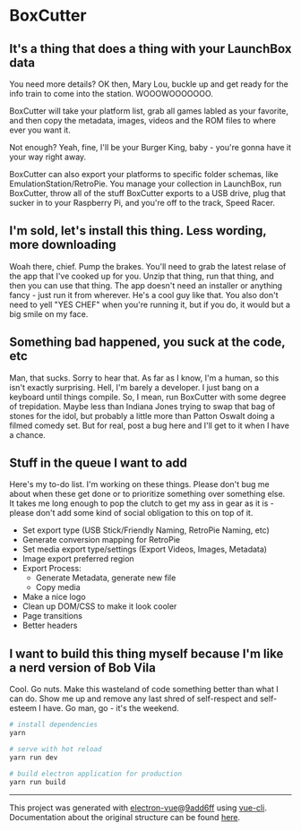 # BoxCutter

## It's a thing that does a thing with your LaunchBox data

You need more details? OK then, Mary Lou, buckle up and get ready for the info train to come into the station. WOOOWOOOOOOO.

BoxCutter will take your platform list, grab all games labled as your favorite, and then copy the metadata, images, videos and the ROM files to where ever you want it.

Not enough? Yeah, fine, I'll be your Burger King, baby - you're gonna have it your way right away.

BoxCutter can also export your platforms to specific folder schemas, like EmulationStation/RetroPie. You manage your collection in LaunchBox, run BoxCutter, throw all of the stuff BoxCutter exports to a USB drive, plug that sucker in to your Raspberry Pi, and you're off to the track, Speed Racer.

## I'm sold, let's install this thing. Less wording, more downloading

Woah there, chief. Pump the brakes. You'll need to grab the latest relase of the app that I've cooked up for you. Unzip that thing, run that thing, and then you can use that thing. The app doesn't need an installer or anything fancy - just run it from wherever. He's a cool guy like that. You also don't need to yell "YES CHEF" when you're running it, but if you do, it would but a big smile on my face.

## Something bad happened, you suck at the code, etc

Man, that sucks. Sorry to hear that. As far as I know, I'm a human, so this isn't exactly surprising. Hell, I'm barely a developer. I just bang on a keyboard until things compile. So, I mean, run BoxCutter with some degree of trepidation. Maybe less than Indiana Jones trying to swap that bag of stones for the idol, but probably a little more than Patton Oswalt doing a filmed comedy set. But for real, post a bug here and I'll get to it when I have a chance.

## Stuff in the queue I want to add

Here's my to-do list. I'm working on these things. Please don't bug me about when these get done or to prioritize something over something else. It takes me long enough to pop the clutch to get my ass in gear as it is - please don't add some kind of social obligation to this on top of it.

* Set export type (USB Stick/Friendly Naming, RetroPie Naming, etc)
* Generate conversion mapping for RetroPie
* Set media export type/settings (Export Videos, Images, Metadata)
* Image export preferred region
* Export Process:
  * Generate Metadata, generate new file
  * Copy media
* Make a nice logo
* Clean up DOM/CSS to make it look cooler
* Page transitions
* Better headers

## I want to build this thing myself because I'm like a nerd version of Bob Vila

Cool. Go nuts. Make this wasteland of code something better than what I can do. Show me up and remove any last shred of self-respect and self-esteem I have. Go man, go - it's the weekend.

``` bash
# install dependencies
yarn

# serve with hot reload
yarn run dev

# build electron application for production
yarn run build


```

---

This project was generated with [electron-vue](https://github.com/SimulatedGREG/electron-vue)@[9add6ff](https://github.com/SimulatedGREG/electron-vue/tree/9add6ff4d47eaf8fb9f04efd0aca7be4dc6fb69d) using [vue-cli](https://github.com/vuejs/vue-cli). Documentation about the original structure can be found [here](https://simulatedgreg.gitbooks.io/electron-vue/content/index.html).
